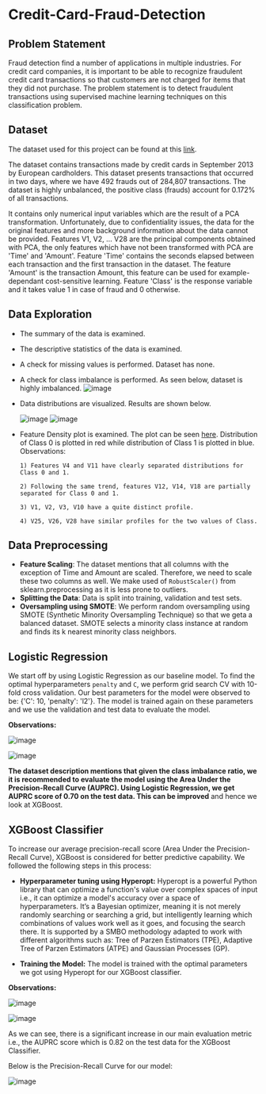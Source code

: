 # Credit-Card-Fraud-Detection

## Problem Statement

Fraud detection find a number of applications in multiple industries. For credit card companies, it is important to be able to recognize fraudulent credit card transactions so that customers are not charged for items that they did not purchase. The problem statement is to detect fraudulent transactions using supervised machine learning techniques on this classification problem.

## Dataset

The dataset used for this project can be found at this [link](https://www.kaggle.com/datasets/mlg-ulb/creditcardfraud).

The dataset contains transactions made by credit cards in September 2013 by European cardholders. This dataset presents transactions that occurred in two days, where we have 492 frauds out of 284,807 transactions. The dataset is highly unbalanced, the positive class (frauds) account for 0.172% of all transactions.

It contains only numerical input variables which are the result of a PCA transformation. Unfortunately, due to confidentiality issues, the data for the original features and more background information about the data cannot be provided. Features V1, V2, … V28 are the principal components obtained with PCA, the only features which have not been transformed with PCA are 'Time' and 'Amount'. Feature 'Time' contains the seconds elapsed between each transaction and the first transaction in the dataset. The feature 'Amount' is the transaction Amount, this feature can be used for example-dependant cost-sensitive learning. Feature 'Class' is the response variable and it takes value 1 in case of fraud and 0 otherwise.

## Data Exploration

- The summary of the data is examined.
- The descriptive statistics of the data is examined.
- A check for missing values is performed. Dataset has none.
- A check for class imbalance is performed. As seen below, dataset is highly imbalanced.
  ![image](https://user-images.githubusercontent.com/41315903/173405002-54a83363-9f52-4624-80af-b2b58720756a.png)
- Data distributions are visualized. Results are shown below.

  ![image](https://user-images.githubusercontent.com/41315903/173405168-a3d5296f-e1a4-469a-963a-bf00d17a6a73.png)
  ![image](https://user-images.githubusercontent.com/41315903/173405230-a69806ad-17f2-41f9-b756-df7ce3c16841.png)
- Feature Density plot is examined. The plot can be seen [here](https://github.com/kedarghule/Credit-Card-Fraud-Detection/blob/main/feature_density_plot.png).
  Distribution of Class 0 is plotted in red while distribution of Class 1 is plotted in blue.
    Observations:

      1) Features V4 and V11 have clearly separated distributions for Class 0 and 1.

      2) Following the same trend, features V12, V14, V18 are partially separated for Class 0 and 1.

      3) V1, V2, V3, V10 have a quite distinct profile.

      4) V25, V26, V28 have similar profiles for the two values of Class.

## Data Preprocessing

- **Feature Scaling**: The dataset mentions that all columns with the exception of Time and Amount are scaled. Therefore, we need to scale these two columns as well. We make used of `RobustScaler()` from sklearn.preprocessing as it is less prone to outliers.
- **Splitting the Data**: Data is split into training, validation and test sets.
- **Oversampling using SMOTE**: We perform random oversampling using SMOTE (Synthetic Minority Oversampling Technique) so that we geta a balanced dataset. SMOTE selects a minority class instance at random and finds its k nearest minority class neighbors. 

## Logistic Regression

We start off by using Logistic Regression as our baseline model. To find the optimal hyperparameters `penalty` and `C`, we perform grid search CV with 10-fold cross validation. Our best parameters for the model were observed to be:  {'C': 10, 'penalty': 'l2'}. 
The model is trained again on these parameters and we use the validation and test data to evaluate the model.

**Observations:**

![image](https://user-images.githubusercontent.com/41315903/173409110-7fd56827-ffa6-449a-a68d-493ccbcb20fb.png)

![image](https://user-images.githubusercontent.com/41315903/173409326-38a01000-3359-4512-9e58-57c2a6fb67b0.png)


**The dataset description mentions that given the class imbalance ratio, we it is recommended to evaluate the model using the Area Under the Precision-Recall Curve (AUPRC). Using Logistic Regression, we get AUPRC score of 0.70 on the test data. This can be improved** and hence we look at XGBoost.


## XGBoost Classifier

To increase our average precision-recall score (Area Under the Precision-Recall Curve), XGBoost is considered for better predictive capability. We followed the following steps in this process:
- **Hyperparameter tuning using Hyperopt:**  Hyperopt is a powerful Python library that can optimize a function's value over complex spaces of input i.e., it can optimize a model's accuracy over a space of hyperparameters. It’s a Bayesian optimizer, meaning it is not merely randomly searching or searching a grid, but intelligently learning which combinations of values work well as it goes, and focusing the search there. It is supported by a SMBO methodology adapted to work with different algorithms such as: Tree of Parzen Estimators (TPE), Adaptive Tree of Parzen Estimators (ATPE) and Gaussian Processes (GP).

- **Training the Model:** The model is trained with the optimal parameters we got using Hyperopt for our XGBoost classifier.

**Observations:**

![image](https://user-images.githubusercontent.com/41315903/173432119-23cc9045-e3f2-47b0-889c-3ed4590ebf39.png)

![image](https://user-images.githubusercontent.com/41315903/173432735-7cc393e1-0ee3-49b1-9a5a-ffbd67b5cb33.png)

As we can see, there is a significant increase in our main evaluation metric i.e., the AUPRC score which is 0.82 on the test data for the XGBoost Classifier.

Below is the Precision-Recall Curve for our model:

![image](https://user-images.githubusercontent.com/41315903/173433502-995b0f42-fc6f-4a62-b1b3-da1ccc336ff6.png)
